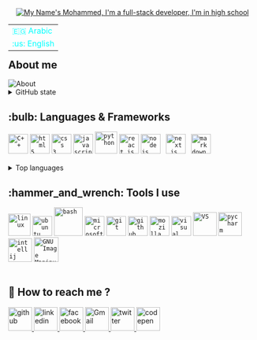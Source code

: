 
<div align="center">
<a href="https://git.io/typing-svg"><img src="https://readme-typing-svg.herokuapp.com?center=true&vCenter=true&height=100&size=35&width=600&lines=I'm+Mohammed+Naser!;I'm+a+full-stack+developer;I'm+a+student+in+high+school" alt="My Name's Mohammed, I'm a full-stack developer, I'm in high school"> </a>
</div>

<table align="right">
 <tr><td><a style="text-decoration: none; color: aqua" href="https://github.com/Carol42/Carol42/blob/main/README-AR.md">🇪🇬 Arabic</a></td></tr>
 <tr><td><a style="text-decoration: none; color: aqua" href="https://github.com/Carol42/Carol42/blob/main/README.md">:us: English</a></td></tr>
</table>



## About me
<img alt="About"  src="https://user-images.githubusercontent.com/102864258/164969467-69059455-5c8e-4dde-843f-83ad1604bf13.png"/> 
<details>
 <summary>GitHub state</summary>
 
![Mohammed's GitHub stats](https://github-readme-stats.vercel.app/api?username=MohammedNaser28&hide=prs&theme=tokyonight)
 
</details>
<h2>:bulb: Languages & Frameworks</h2>
<code><img title="C++" alt="C++" width="40px" src="https://user-images.githubusercontent.com/42747200/46140125-da084900-c26d-11e8-8ea7-c45ae6306309.png" /></code>
<code><img title="HTML 5" alt="html5" width="40px" src="https://cdn.jsdelivr.net/gh/devicons/devicon/icons/html5/html5-original.svg" /></code>
<code><img title="CSS 3" alt="css 3" width="40px" src="https://cdn.jsdelivr.net/gh/devicons/devicon/icons/css3/css3-original.svg" /></code>
<code><img title="JavaScript" alt="javascript" width="40px" src="https://cdn.jsdelivr.net/gh/devicons/devicon/icons/javascript/javascript-original.svg" /></code>
<code><img title="Python" alt="python" width="45px" src="https://cdn.jsdelivr.net/gh/devicons/devicon/icons/python/python-original.svg" /></code>
<code><img title="ReactJS" alt="react js" width="40px" src="https://cdn.jsdelivr.net/gh/devicons/devicon/icons/react/react-original.svg" /></code>
<code><img title="NodeJS" alt="node js" width="40px" src="https://cdn.jsdelivr.net/gh/devicons/devicon/icons/nodejs/nodejs-original.svg" /></code>
<code> <img title="Next.js" alt="next.js" width="40px" src="https://cdn.jsdelivr.net/gh/devicons/devicon/icons/nextjs/nextjs-original.svg" /></code>
<code> <img title="Markdown" alt="markdown" width="40px" src="https://cdn.jsdelivr.net/gh/devicons/devicon/icons/markdown/markdown-original.svg" /></code>
</br></br>
<details>
<summary>Top languages</summary>
<div align="left"> <a href="https://github.com/anuraghazra/github-readme-stats">
 <img src="https://github-readme-stats.vercel.app/api/top-langs/?username=MohammedNaser28&layout=compact&langs_count=16&theme=tokyonight"/> </a>
 </div>
</details>
<h2>:hammer_and_wrench: Tools I use</h2>
<code><img title="Linux" alt="linux" width="45px" src="https://cdn.jsdelivr.net/gh/devicons/devicon/icons/linux/linux-original.svg" /></code>
<code><img title="Ubuntu" alt="ubuntu" width="40px" src="https://cdn.jsdelivr.net/gh/devicons/devicon/icons/ubuntu/ubuntu-plain.svg" /></code>
<code><img title="bash" width="58px" alt="bash" src="https://user-images.githubusercontent.com/102864258/164979825-c2d1bc5c-2b43-4451-bf63-396b71e28f18.svg"/></code>
<code><img title="MS Windows" alt="microsoft windows" width="40px" src="https://cdn.jsdelivr.net/gh/devicons/devicon/icons/windows8/windows8-original.svg" /></code>
<code><img title="Git" alt="git" width="40px" src="https://cdn.jsdelivr.net/gh/devicons/devicon/icons/git/git-original.svg" /></code>
<code><img title="GitHub" alt="github" width="40px" src="https://cdn.jsdelivr.net/gh/devicons/devicon/icons/github/github-original.svg" /></code>
<!-- <br> -->
<code><img title="Mozilla Firefox" alt="mozilla firefox" width="40px" src="https://cdn.jsdelivr.net/gh/devicons/devicon/icons/firefox/firefox-original.svg" /></code>
<code><img title="VS Code" alt="visual studio code" width="40px" src="https://cdn.jsdelivr.net/gh/devicons/devicon/icons/vscode/vscode-original.svg" /></code>
<code><img title="VS" alt="VS" width="48px" src="https://user-images.githubusercontent.com/102864258/164979277-81eddd11-d19b-47ec-9633-d5e08a2faf7b.svg"/></code>
<code><img title="pycharm" alt="pycharm" width="48px" src="https://user-images.githubusercontent.com/102864258/164969897-c6a8db38-c707-45e7-8e4d-53b2a4fcd1c9.svg"/></code>
<code><img title="intellij" alt="intellij" width="48px" src="https://user-images.githubusercontent.com/102864258/164979378-e2cd0d1c-f4b3-4b62-9e1f-ff95008535ee.svg"/></code>
<code><img title="GIMP" alt="GNU Image Manipulation Program - GIMP" width="50px" src="https://cdn.jsdelivr.net/gh/devicons/devicon/icons/gimp/gimp-original.svg" /></code>
</br></br>

## :busts_in_silhouette: How to reach me ?
<!--
<h3 align="left">Connect with me:</h3>
<p align="left">
<a href="https://codepen.io/fdsfdsf" target="blank">
<img align="center" src="https://raw.githubusercontent.com/rahuldkjain/github-profile-readme-generator/master/src/images/icons/Social/codepen.svg" alt="fdsfdsf" height="30" width="40" />
 </a>
<a href="https://twitter.com/@mohammed" target="blank">
 <img align="center" src="https://raw.githubusercontent.com/rahuldkjain/github-profile-readme-generator/master/src/images/icons/Social/twitter.svg" alt="@mohammed" height="30" width="40" />
 </a>
<a href="https://linkedin.com/in/dfhhhgf" target="blank">
 <img align="center" src="https://raw.githubusercontent.com/rahuldkjain/github-profile-readme-generator/master/src/images/icons/Social/linked-in-alt.svg" alt="dfhhhgf" height="30" width="40" />
 </a>
<a href="https://fb.com/gfdhhd" target="blank">
 <img align="center" src="https://raw.githubusercontent.com/rahuldkjain/github-profile-readme-generator/master/src/images/icons/Social/facebook.svg" alt="gfdhhd" height="30" width="40" />
 </a>
<a href="https://www.hackerrank.com/hdfhh" target="blank">
 <img align="center" src="https://raw.githubusercontent.com/rahuldkjain/github-profile-readme-generator/master/src/images/icons/Social/hackerrank.svg" alt="hdfhh" height="30" width="40" />
 </a>
</p> -->

<a href="https://github.com/MohammedNaser28" target="_blank" >
<img width ="48px" alt="github" title="github" src="https://img.icons8.com/ios-glyphs/30/000000/github.png"/>
</a>

<a href="www.linkedin.com/in/mohammed-naser-2253a0235" target="_blank">
 <img width ="48px" alt="linkedin" title="linkedin" src="https://user-images.githubusercontent.com/102864258/165124205-fc73de90-6ffc-47e9-9179-40d1c971ae2a.svg" />
<a href="https://www.facebook.com/profile.php?id=100077884818599" target="_blank"> 
 <img width ="48px" alt ="facebook" title="facebook" src="https://user-images.githubusercontent.com/102864258/165124197-2e22b7de-5fd5-40d7-866c-cbadc03f96a6.svg" />
 </a>
 <a href="mailto:MohammedNaser2826@gmail.com" target="_blank"> 
 <img width ="48px" alt="Gmail" title="Gmail" src="https://user-images.githubusercontent.com/102864258/165145459-c5ae8bba-ac20-4a52-84e7-ce6de1841cc7.svg" />
 </a>
 <a href="https://twitter.com/MohammedNaser06" target="_blank"> 
 <img width ="48px" alt"twitter" title="twitter" src="https://user-images.githubusercontent.com/102864258/165145310-4134bfe9-9bee-42e1-97ab-213d269790f8.svg" />
 </a>
<a href="https://codepen.io/MohNaser" target="_blank" >
 <img width ="48px" alt="codepen" title="codepen" src="https://img.icons8.com/material/24/000000/codepen.png"/> 
 </a>
 
<!-- <a href="#" target="_blank">
 <img width="25px" alt="hackerrank" title="hackerrank" src="https://img.icons8.com/material/24/000000/codepen.png"/> 
 </a> -->

 

